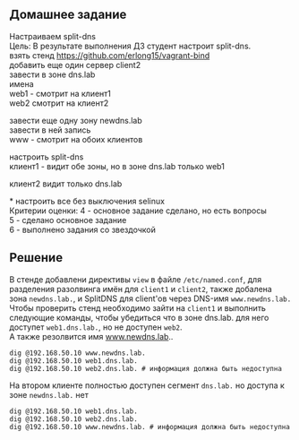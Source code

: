## Домашнее задание  
Настраиваем split-dns  
Цель: В результате выполнения ДЗ студент настроит split-dns.  
взять стенд https://github.com/erlong15/vagrant-bind  
добавить еще один сервер client2  
завести в зоне dns.lab  
имена  
web1 - смотрит на клиент1  
web2 смотрит на клиент2  
  
завести еще одну зону newdns.lab  
завести в ней запись  
www - смотрит на обоих клиентов  
  
настроить split-dns  
клиент1 - видит обе зоны, но в зоне dns.lab только web1  
  
клиент2 видит только dns.lab  
  
\* настроить все без выключения selinux  
Критерии оценки: 4 - основное задание сделано, но есть вопросы  
5 - сделано основное задание  
6 - выполнено задания со звездочкой  
  
## Решение    
  
В стенде добавлени директивы `view` в файле `/etc/named.conf`, для разделения разолвинга имён для `client1` и `client2`, также добалена зона `newdns.lab.`, и SplitDNS для client'ов через DNS-имя `www.newdns.lab.`   
Чтобы проверить стенд необходимо зайти на `client1` и выполнить следующие команды, чтобы убедиться что в зоне dns.lab. для него доступет `web1.dns.lab.`, но не доступен `web2`.     
А также резолвится имя www.newdns.lab..  
```  
dig @192.168.50.10 www.newdns.lab.  
dig @192.168.50.10 web1.dns.lab.  
dig @192.168.50.10 web2.dns.lab. # информация должна быть недоступна   
```  
  
На втором клиенте полностью доступен сегмент `dns.lab.` но доступа к зоне `newdns.lab.` нет  
```  
dig @192.168.50.10 web1.dns.lab.  
dig @192.168.50.10 web2.dns.lab.   
dig @192.168.50.10 www.newdns.lab. # информация должна быть недоступна  
```

